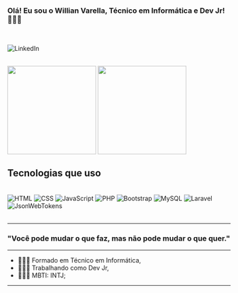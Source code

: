 
### Olá! Eu sou o Willian Varella, Técnico em Informática e Dev Jr! 🧑🏽‍💻
<br>

![LinkedIn](https://img.shields.io/badge/LinkedIn-0077B5?style=for-the-badge&logo=linkedin&logoColor=white)
<br>
<br>
<div>
  <img align="center" height="200cm" src="https://github-readme-stats.vercel.app/api?username=Will-767&show_icons=true&theme=dark"/>
  <img align="center" height="200cm" src="https://github-readme-stats.vercel.app/api/top-langs/?username=Will-767&layout=compact&theme=dark"/>
</div>

## Tecnologias que uso 

<div style="display: inline_block"><br/>
<img align="center" alt="HTML" src="https://img.shields.io/badge/HTML-239120?style=for-the-badge&logo=html5&logoColor=white" />
<img align="center" alt="CSS" src="https://img.shields.io/badge/CSS-239120?&style=for-the-badge&logo=css3&logoColor=white" />
<img align="center" alt="JavaScript" src="https://img.shields.io/badge/JavaScript-F7DF1E?style=for-the-badge&logo=javascript&logoColor=black" />
<img align="center" alt="PHP" src="https://img.shields.io/badge/PHP-777BB4?style=for-the-badge&logo=php&logoColor=white" />
<img align="center" alt="Bootstrap" src="https://img.shields.io/badge/Bootstrap-563D7C?style=for-the-badge&logo=bootstrap&logoColor=white" />
<img align="center" alt="MySQL" src="https://img.shields.io/badge/MySQL-005C84?style=for-the-badge&logo=mysql&logoColor=white" />
<img align="center" alt="Laravel" src="https://img.shields.io/badge/Laravel-FF2D20?style=for-the-badge&logo=laravel&logoColor=white" />
<img align="center" alt="JsonWebTokens" src="https://img.shields.io/badge/json%20web%20tokens-323330?style=for-the-badge&logo=json-web-tokens&logoColor=pink" />
</div><br/>
<hr>

### "Você pode mudar o que faz, mas não pode mudar o que quer."
<hr>

- 👨🏻‍🎓 Formado em Técnico em Informática,
- 🧑🏽‍💻 Trabalhando como Dev Jr,
- 👨🏻‍💼 MBTI: INTJ;
<hr/>
